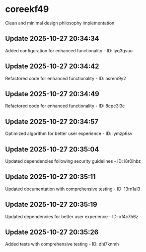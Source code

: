 # coreekf49
Clean and minimal design philosophy implementation

## Update 2025-10-27 20:34:34
Added configuration for enhanced functionality - ID: lyq3qvuu


## Update 2025-10-27 20:34:42
Refactored code for enhanced functionality - ID: asrem9y2


## Update 2025-10-27 20:34:49
Refactored code for enhanced functionality - ID: 8cpc3l3c


## Update 2025-10-27 20:34:57
Optimized algorithm for better user experience - ID: iymzp6sv


## Update 2025-10-27 20:35:04
Updated dependencies following security guidelines - ID: i8r0ihbz


## Update 2025-10-27 20:35:11
Updated documentation with comprehensive testing - ID: 13rn1al3


## Update 2025-10-27 20:35:19
Updated dependencies for better user experience - ID: xf4c7h6z


## Update 2025-10-27 20:35:26
Added tests with comprehensive testing - ID: dhi7knmh

